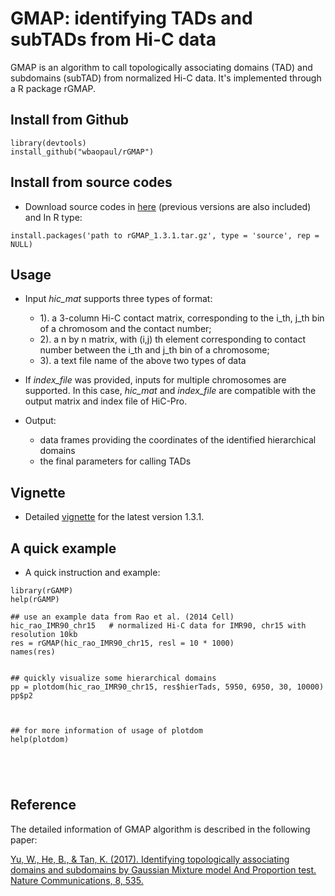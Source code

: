 # GMAP: identifying TADs and subTADs from Hi-C data

GMAP is an algorithm to call topologically associating domains (TAD) and subdomains (subTAD) from normalized Hi-C data.
It's implemented through a R package rGMAP.


## Install from Github 
```
library(devtools)
install_github("wbaopaul/rGMAP")
```

## Install from source codes

* Download source codes in [here](https://www.dropbox.com/sh/27es1vimtf5745t/AADLhBXE_wgrUIlnDS0LWpqYa?dl=0) (previous versions are also included)
and In R type:
 
```
install.packages('path to rGMAP_1.3.1.tar.gz', type = 'source', rep = NULL)
```
## Usage
* Input *hic_mat* supports three types of format: 
  - 1). a 3-column Hi-C contact matrix, corresponding to the i_th, j_th bin of a chromosom and the contact number; 
  - 2). a n by n matrix, with (i,j) th element corresponding to contact number between the i_th and j_th bin of a chromosome;
  - 3). a text file name of the above two types of data
  
* If *index_file* was provided, inputs for multiple chromosomes are supported. In this case, *hic_mat* and *index_file* are compatible with the output matrix
and index file of HiC-Pro.


* Output:
  - data frames providing the coordinates of the identified hierarchical domains
  - the final parameters for calling TADs

## Vignette
* Detailed [vignette](https://www.dropbox.com/s/n0bsr80fvmi1tp4/rGMAP-vignette.html?dl=0) for the latest version 1.3.1.

## A quick example
* A quick instruction and example:

```
library(rGAMP)
help(rGAMP)

## use an example data from Rao et al. (2014 Cell)
hic_rao_IMR90_chr15   # normalized Hi-C data for IMR90, chr15 with resolution 10kb
res = rGMAP(hic_rao_IMR90_chr15, resl = 10 * 1000)
names(res)


## quickly visualize some hierarchical domains
pp = plotdom(hic_rao_IMR90_chr15, res$hierTads, 5950, 6950, 30, 10000)
pp$p2



## for more information of usage of plotdom
help(plotdom)





```

## Reference
The detailed information of GMAP algorithm is described in the following paper:

[Yu, W., He, B., & Tan, K. (2017). Identifying topologically associating domains and subdomains by Gaussian Mixture model And Proportion test. Nature Communications, 8, 535. ](http://doi.org/10.1038/s41467-017-00478-8)


